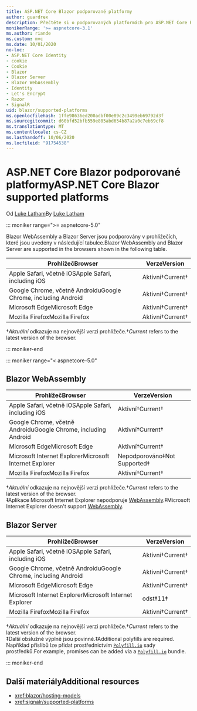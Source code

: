 ```yaml
---
title: ASP.NET Core Blazor podporované platformy
author: guardrex
description: Přečtěte si o podporovaných platformách pro ASP.NET Core Blazor .
monikerRange: '>= aspnetcore-3.1'
ms.author: riande
ms.custom: mvc
ms.date: 10/01/2020
no-loc:
- ASP.NET Core Identity
- cookie
- Cookie
- Blazor
- Blazor Server
- Blazor WebAssembly
- Identity
- Let's Encrypt
- Razor
- SignalR
uid: blazor/supported-platforms
ms.openlocfilehash: 1ffe98636ed200adbf00e89c2c3499eb69792d3f
ms.sourcegitcommit: d60bfd52bfb559e805abd654b87a2a0c7eb69cf8
ms.translationtype: MT
ms.contentlocale: cs-CZ
ms.lasthandoff: 10/06/2020
ms.locfileid: "91754538"
---
```

# <a name="aspnet-core-no-locblazor-supported-platforms"></a><span data-ttu-id="5d741-103">ASP.NET Core Blazor podporované platformy</span><span class="sxs-lookup"><span data-stu-id="5d741-103">ASP.NET Core Blazor supported platforms</span></span>

<span data-ttu-id="5d741-104">Od [Luke Latham](https://github.com/guardrex)</span><span class="sxs-lookup"><span data-stu-id="5d741-104">By [Luke Latham](https://github.com/guardrex)</span></span>

::: moniker range=">= aspnetcore-5.0"

<span data-ttu-id="5d741-105">Blazor WebAssembly a Blazor Server jsou podporovány v prohlížečích, které jsou uvedeny v následující tabulce.</span><span class="sxs-lookup"><span data-stu-id="5d741-105">Blazor WebAssembly and Blazor Server are supported in the browsers shown in the following table.</span></span>

| <span data-ttu-id="5d741-106">Prohlížeč</span><span class="sxs-lookup"><span data-stu-id="5d741-106">Browser</span></span>                          | <span data-ttu-id="5d741-107">Verze</span><span class="sxs-lookup"><span data-stu-id="5d741-107">Version</span></span>         |
| -------------------------------- | --------------- |
| <span data-ttu-id="5d741-108">Apple Safari, včetně iOS</span><span class="sxs-lookup"><span data-stu-id="5d741-108">Apple Safari, including iOS</span></span>      | <span data-ttu-id="5d741-109">Aktivní&dagger;</span><span class="sxs-lookup"><span data-stu-id="5d741-109">Current&dagger;</span></span> |
| <span data-ttu-id="5d741-110">Google Chrome, včetně Androidu</span><span class="sxs-lookup"><span data-stu-id="5d741-110">Google Chrome, including Android</span></span> | <span data-ttu-id="5d741-111">Aktivní&dagger;</span><span class="sxs-lookup"><span data-stu-id="5d741-111">Current&dagger;</span></span> |
| <span data-ttu-id="5d741-112">Microsoft Edge</span><span class="sxs-lookup"><span data-stu-id="5d741-112">Microsoft Edge</span></span>                   | <span data-ttu-id="5d741-113">Aktivní&dagger;</span><span class="sxs-lookup"><span data-stu-id="5d741-113">Current&dagger;</span></span> |
| <span data-ttu-id="5d741-114">Mozilla Firefox</span><span class="sxs-lookup"><span data-stu-id="5d741-114">Mozilla Firefox</span></span>                  | <span data-ttu-id="5d741-115">Aktivní&dagger;</span><span class="sxs-lookup"><span data-stu-id="5d741-115">Current&dagger;</span></span> |  

<span data-ttu-id="5d741-116">&dagger;*Aktuální* odkazuje na nejnovější verzi prohlížeče.</span><span class="sxs-lookup"><span data-stu-id="5d741-116">&dagger;*Current* refers to the latest version of the browser.</span></span>  

::: moniker-end

::: moniker range="< aspnetcore-5.0"

## Blazor WebAssembly

| <span data-ttu-id="5d741-117">Prohlížeč</span><span class="sxs-lookup"><span data-stu-id="5d741-117">Browser</span></span>                          | <span data-ttu-id="5d741-118">Verze</span><span class="sxs-lookup"><span data-stu-id="5d741-118">Version</span></span>               |
| -------------------------------- | --------------------- |
| <span data-ttu-id="5d741-119">Apple Safari, včetně iOS</span><span class="sxs-lookup"><span data-stu-id="5d741-119">Apple Safari, including iOS</span></span>      | <span data-ttu-id="5d741-120">Aktivní&dagger;</span><span class="sxs-lookup"><span data-stu-id="5d741-120">Current&dagger;</span></span>       |
| <span data-ttu-id="5d741-121">Google Chrome, včetně Androidu</span><span class="sxs-lookup"><span data-stu-id="5d741-121">Google Chrome, including Android</span></span> | <span data-ttu-id="5d741-122">Aktivní&dagger;</span><span class="sxs-lookup"><span data-stu-id="5d741-122">Current&dagger;</span></span>       |
| <span data-ttu-id="5d741-123">Microsoft Edge</span><span class="sxs-lookup"><span data-stu-id="5d741-123">Microsoft Edge</span></span>                   | <span data-ttu-id="5d741-124">Aktivní&dagger;</span><span class="sxs-lookup"><span data-stu-id="5d741-124">Current&dagger;</span></span>       |
| <span data-ttu-id="5d741-125">Microsoft Internet Explorer</span><span class="sxs-lookup"><span data-stu-id="5d741-125">Microsoft Internet Explorer</span></span>      | <span data-ttu-id="5d741-126">Nepodporováno&Dagger;</span><span class="sxs-lookup"><span data-stu-id="5d741-126">Not Supported&Dagger;</span></span> |
| <span data-ttu-id="5d741-127">Mozilla Firefox</span><span class="sxs-lookup"><span data-stu-id="5d741-127">Mozilla Firefox</span></span>                  | <span data-ttu-id="5d741-128">Aktivní&dagger;</span><span class="sxs-lookup"><span data-stu-id="5d741-128">Current&dagger;</span></span>       |  

<span data-ttu-id="5d741-129">&dagger;*Aktuální* odkazuje na nejnovější verzi prohlížeče.</span><span class="sxs-lookup"><span data-stu-id="5d741-129">&dagger;*Current* refers to the latest version of the browser.</span></span>  
<span data-ttu-id="5d741-130">&Dagger;Aplikace Microsoft Internet Explorer nepodporuje [WebAssembly](https://webassembly.org).</span><span class="sxs-lookup"><span data-stu-id="5d741-130">&Dagger;Microsoft Internet Explorer doesn't support [WebAssembly](https://webassembly.org).</span></span>

## Blazor Server

| <span data-ttu-id="5d741-131">Prohlížeč</span><span class="sxs-lookup"><span data-stu-id="5d741-131">Browser</span></span>                          | <span data-ttu-id="5d741-132">Verze</span><span class="sxs-lookup"><span data-stu-id="5d741-132">Version</span></span>         |
| -------------------------------- | --------------- |
| <span data-ttu-id="5d741-133">Apple Safari, včetně iOS</span><span class="sxs-lookup"><span data-stu-id="5d741-133">Apple Safari, including iOS</span></span>      | <span data-ttu-id="5d741-134">Aktivní&dagger;</span><span class="sxs-lookup"><span data-stu-id="5d741-134">Current&dagger;</span></span> |
| <span data-ttu-id="5d741-135">Google Chrome, včetně Androidu</span><span class="sxs-lookup"><span data-stu-id="5d741-135">Google Chrome, including Android</span></span> | <span data-ttu-id="5d741-136">Aktivní&dagger;</span><span class="sxs-lookup"><span data-stu-id="5d741-136">Current&dagger;</span></span> |
| <span data-ttu-id="5d741-137">Microsoft Edge</span><span class="sxs-lookup"><span data-stu-id="5d741-137">Microsoft Edge</span></span>                   | <span data-ttu-id="5d741-138">Aktivní&dagger;</span><span class="sxs-lookup"><span data-stu-id="5d741-138">Current&dagger;</span></span> |
| <span data-ttu-id="5d741-139">Microsoft Internet Explorer</span><span class="sxs-lookup"><span data-stu-id="5d741-139">Microsoft Internet Explorer</span></span>      | <span data-ttu-id="5d741-140">odst&Dagger;</span><span class="sxs-lookup"><span data-stu-id="5d741-140">11&Dagger;</span></span>      |
| <span data-ttu-id="5d741-141">Mozilla Firefox</span><span class="sxs-lookup"><span data-stu-id="5d741-141">Mozilla Firefox</span></span>                  | <span data-ttu-id="5d741-142">Aktivní&dagger;</span><span class="sxs-lookup"><span data-stu-id="5d741-142">Current&dagger;</span></span> |

<span data-ttu-id="5d741-143">&dagger;*Aktuální* odkazuje na nejnovější verzi prohlížeče.</span><span class="sxs-lookup"><span data-stu-id="5d741-143">&dagger;*Current* refers to the latest version of the browser.</span></span>  
<span data-ttu-id="5d741-144">&Dagger;Další obslužné výplně jsou povinné.</span><span class="sxs-lookup"><span data-stu-id="5d741-144">&Dagger;Additional polyfills are required.</span></span> <span data-ttu-id="5d741-145">Například příslibů lze přidat prostřednictvím [`Polyfill.io`](https://polyfill.io/v3/) sady prostředků.</span><span class="sxs-lookup"><span data-stu-id="5d741-145">For example, promises can be added via a [`Polyfill.io`](https://polyfill.io/v3/) bundle.</span></span>

::: moniker-end

## <a name="additional-resources"></a><span data-ttu-id="5d741-146">Další materiály</span><span class="sxs-lookup"><span data-stu-id="5d741-146">Additional resources</span></span>

* <xref:blazor/hosting-models>
* <xref:signalr/supported-platforms>
